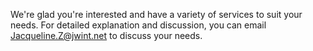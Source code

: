 We're glad you're interested and have a variety of services to suit your needs. For detailed explanation and discussion, you can email [Jacqueline.Z@jwint.net](https://jwinternationalservice.blogspot.com/2024/11/contact-us-jwint.html)  to discuss your needs.